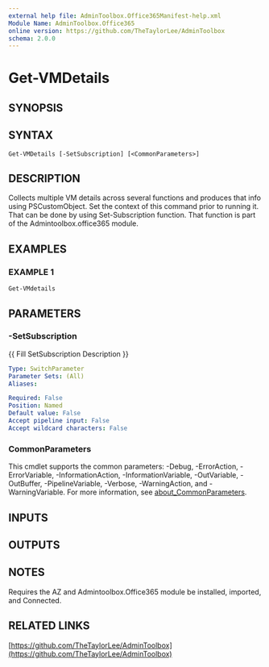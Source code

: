 ```yaml
---
external help file: AdminToolbox.Office365Manifest-help.xml
Module Name: AdminToolbox.Office365
online version: https://github.com/TheTaylorLee/AdminToolbox
schema: 2.0.0
---
```


# Get-VMDetails

## SYNOPSIS

## SYNTAX

```
Get-VMDetails [-SetSubscription] [<CommonParameters>]
```

## DESCRIPTION
Collects multiple VM details across several functions and produces that info using PSCustomObject.
Set the context of this command prior to running it.
That can be done by using Set-Subscription function.
That function is part of the Admintoolbox.office365 module.

## EXAMPLES

### EXAMPLE 1
```
Get-VMdetails
```

## PARAMETERS

### -SetSubscription
{{ Fill SetSubscription Description }}

```yaml
Type: SwitchParameter
Parameter Sets: (All)
Aliases:

Required: False
Position: Named
Default value: False
Accept pipeline input: False
Accept wildcard characters: False
```

### CommonParameters
This cmdlet supports the common parameters: -Debug, -ErrorAction, -ErrorVariable, -InformationAction, -InformationVariable, -OutVariable, -OutBuffer, -PipelineVariable, -Verbose, -WarningAction, and -WarningVariable. For more information, see [about_CommonParameters](http://go.microsoft.com/fwlink/?LinkID=113216).

## INPUTS

## OUTPUTS

## NOTES
Requires the AZ and Admintoolbox.Office365 module be installed, imported, and Connected.

## RELATED LINKS

[https://github.com/TheTaylorLee/AdminToolbox](https://github.com/TheTaylorLee/AdminToolbox)

